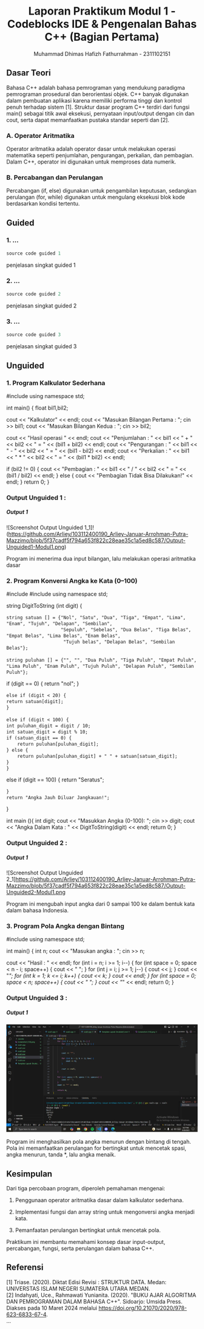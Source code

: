 # <h1 align="center">Laporan Praktikum Modul 1 - Codeblocks IDE & Pengenalan Bahas C++ (Bagian Pertama)</h1>
<p align="center">Muhammad Dhimas Hafizh Fathurrahman - 2311102151</p>

## Dasar Teori
Bahasa C++ adalah bahasa pemrograman yang mendukung paradigma pemrograman prosedural dan berorientasi objek. C++ banyak digunakan dalam pembuatan aplikasi karena memiliki performa tinggi dan kontrol penuh terhadap sistem [1]. Struktur dasar program C++ terdiri dari fungsi main() sebagai titik awal eksekusi, pernyataan input/output dengan cin dan cout, serta dapat memanfaatkan pustaka standar seperti <iostream> dan <string> [2].

### A. Operator Aritmatika <br/>
Operator aritmatika adalah operator dasar untuk melakukan operasi matematika seperti penjumlahan, pengurangan, perkalian, dan pembagian. Dalam C++, operator ini digunakan untuk memproses data numerik.

### B. Percabangan dan Perulangan <br/>
Percabangan (if, else) digunakan untuk pengambilan keputusan, sedangkan perulangan (for, while) digunakan untuk mengulang eksekusi blok kode berdasarkan kondisi tertentu.

## Guided 

### 1. ...

```C++
source code guided 1
```
penjelasan singkat guided 1

### 2. ...

```C++
source code guided 2
```
penjelasan singkat guided 2

### 3. ...

```C++
source code guided 3
```
penjelasan singkat guided 3

## Unguided 

### 1. Program Kalkulator Sederhana

#include <iostream>
using namespace std;


int main() {
float bil1,bil2;


cout << "Kalkulator" << endl;
cout << "Masukan Bilangan Pertama : ";
cin >> bil1;
cout << "Masukan Bilangan Kedua : ";
cin >> bil2;


cout << "Hasil operasi " << endl;
cout << "Penjumlahan : " << bil1 << " + " << bil2 << " = " << (bil1 + bil2) << endl;
cout << "Pengurangan : " << bil1 << " - " << bil2 << " = " << (bil1 - bil2) << endl;
cout << "Perkalian : " << bil1 << " * " << bil2 << " = " << (bil1 * bil2) << endl;


if (bil2 != 0) {
cout << "Pembagian : " << bil1 << " / " << bil2 << " = " << (bil1 / bil2) << endl;
} else {
cout << "Pembagian Tidak Bisa Dilakukan!" << endl;
}
return 0;
}
### Output Unguided 1 :

##### Output 1
![Screenshot Output Unguided 1_1]!(https://github.com/Arliey/103112400190_Arliey-Januar-Arrohman-Putra-Mazzimo/blob/5f37cadf5f794a653f822c28eae35c1a5ed8c587/Output-Unguided1-Modul1.png)


Program ini menerima dua input bilangan, lalu melakukan operasi aritmatika dasar

### 2. Program Konversi Angka ke Kata (0–100)

#include <iostream>
#include <string>
using namespace std;

string DigitToString (int digit) {

    string satuan [] = {"Nol", "Satu", "Dua", "Tiga", "Empat", "Lima", "Enam", "Tujuh", "Delapan", "Sembilan", 
                        "Sepuluh", "Sebelas", "Dua Belas", "Tiga Belas", "Empat Belas", "Lima Belas", "Enam Belas",
                         "Tujuh belas", "Delapan Belas", "Sembilan Belas"};

    string puluhan [] = {"", "", "Dua Puluh", "Tiga Puluh", "Empat Puluh", "Lima Puluh", "Enam Puluh", "Tujuh Puluh", "Delapan Puluh", "Sembilan Puluh"};

 if (digit == 0) {
    return "nol";
    }

    else if (digit < 20) {
    return satuan[digit];
    }

    else if (digit < 100) {
    int puluhan_digit = digit / 10;
    int satuan_digit = digit % 10;
    if (satuan_digit == 0) {
        return puluhan[puluhan_digit];
    } else {
        return puluhan[puluhan_digit] + " " + satuan[satuan_digit];
    }
    }

 else if (digit == 100) {
        return "Seratus";
        
    }
    return "Angka Jauh Diluar Jangkauan!";
}

int main (){
    int digit;
    cout << "Masukkan Angka (0-100): ";
    cin >> digit;
    cout << "Angka Dalam Kata : " << DigitToString(digit) << endl;
    return 0;
}

### Output Unguided 2 :

##### Output 1
![Screenshot Output Unguided 2_1]https://github.com/Arliey/103112400190_Arliey-Januar-Arrohman-Putra-Mazzimo/blob/5f37cadf5f794a653f822c28eae35c1a5ed8c587/Output-Unguided2-Modul1.png

Program ini mengubah input angka dari 0 sampai 100 ke dalam bentuk kata dalam bahasa Indonesia.

### 3. Program Pola Angka dengan Bintang

#include <iostream>
using namespace std;


int main() {
int n;
cout << "Masukan angka : ";
cin >> n;


cout << "Hasil : " << endl;
for (int i = n; i >= 1; i--) {
for (int space = 0; space < n - i; space++) {
cout << " ";
}
for (int j = i; j >= 1; j--) {
cout << j;
}
cout << "*";
for (int k = 1; k <= i; k++) {
cout << k;
}
cout << endl;
}
for (int space = 0; space < n; space++) {
cout << " ";
}
cout << "*" << endl;
return 0;
}
### Output Unguided 3 :

##### Output 1
![Screenshot Output Unguided 3_1](https://github.com/Arliey/103112400190_Arliey-Januar-Arrohman-Putra-Mazzimo/blob/5f37cadf5f794a653f822c28eae35c1a5ed8c587/Output-Unguided3-Modul1.png)

Program ini menghasilkan pola angka menurun dengan bintang di tengah. Pola ini memanfaatkan perulangan for bertingkat untuk mencetak spasi, angka menurun, tanda *, lalu angka menaik.

## Kesimpulan
Dari tiga percobaan program, diperoleh pemahaman mengenai:

1. Penggunaan operator aritmatika dasar dalam kalkulator sederhana.

2. Implementasi fungsi dan array string untuk mengonversi angka menjadi kata.

3. Pemanfaatan perulangan bertingkat untuk mencetak pola.

Praktikum ini membantu memahami konsep dasar input-output, percabangan, fungsi, serta perulangan dalam bahasa C++.

## Referensi
[1] Triase. (2020). Diktat Edisi Revisi : STRUKTUR DATA. Medan: UNIVERSTAS ISLAM NEGERI SUMATERA UTARA MEDAN. 
<br>[2] Indahyati, Uce., Rahmawati Yunianita. (2020). "BUKU AJAR ALGORITMA DAN PEMROGRAMAN DALAM BAHASA C++". Sidoarjo: Umsida Press. Diakses pada 10 Maret 2024 melalui https://doi.org/10.21070/2020/978-623-6833-67-4.
<br>...
